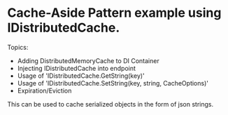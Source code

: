 # Cache-Aside Pattern example using IDistributedCache.

Topics:
* Adding DistributedMemoryCache to DI Container
* Injecting IDistributedCache into endpoint
* Usage of 'IDistributedCache.GetString(key)'
* Usage of 'IDistributedCache.SetString(key, string, CacheOptions)'
* Expiration/Eviction

This can be used to cache serialized objects in the form of json strings.
